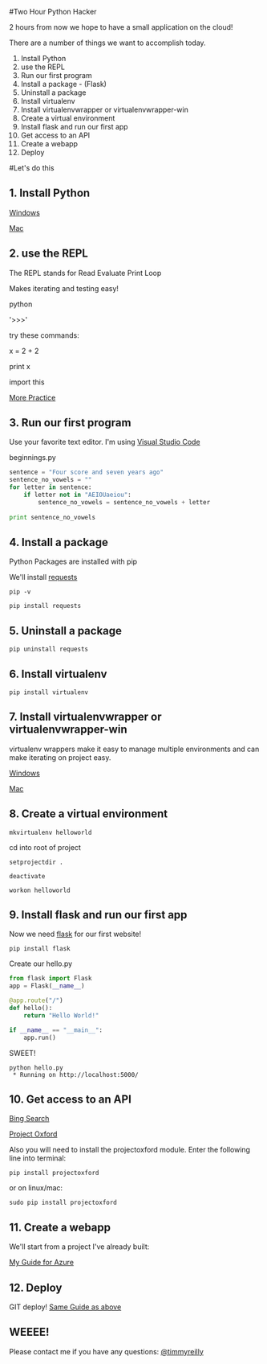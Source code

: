 #Two Hour Python Hacker

2 hours from now we hope to have a small application on the cloud!

There are a number of things we want to accomplish today. 

1. Install Python
2. use the REPL
3. Run our first program
4. Install a package - (Flask)
5. Uninstall a package
6. Install virtualenv
7. Install virtualenvwrapper or virtualenvwrapper-win
8. Create a virtual environment
9. Install flask and run our first app
10. Get access to an API
11. Create a webapp
12. Deploy

#Let's do this


## 1. Install Python

[Windows](http://timmyreilly.azurewebsites.net/python-flask-windows-development-environment-setup/)

[Mac](http://docs.python-guide.org/en/latest/starting/install/osx/)

## 2. use the REPL

The REPL stands for Read Evaluate Print Loop

Makes iterating and testing easy! 

python

'>>>'

try these commands:

x = 2 + 2

print x 

import this

[More Practice](http://timmyreilly.azurewebsites.net/python-introduction/)

## 3. Run our first program

Use your favorite text editor. I'm using [Visual Studio Code](https://code.visualstudio.com/)

beginnings.py

```python 
sentence = "Four score and seven years ago"
sentence_no_vowels = ""
for letter in sentence: 
    if letter not in "AEIOUaeiou":
        sentence_no_vowels = sentence_no_vowels + letter
         
print sentence_no_vowels
```

## 4. Install a package
	
Python Packages are installed with pip

We'll install [requests](http://docs.python-requests.org/en/latest/)

```
pip -v

pip install requests
```

## 5. Uninstall a package

```
pip uninstall requests

```

## 6. Install virtualenv

```
pip install virtualenv
```

## 7. Install virtualenvwrapper or virtualenvwrapper-win

virtualenv wrappers make it easy to manage multiple environments and can make iterating on project easy. 

[Windows](http://timmyreilly.azurewebsites.net/python-flask-windows-development-environment-setup/)

[Mac](http://docs.python-guide.org/en/latest/dev/virtualenvs/)

## 8. Create a virtual environment

```
mkvirtualenv helloworld
```

cd into root of project

```
setprojectdir .

deactivate

workon helloworld
```


## 9. Install flask and run our first app

Now we need [flask](http://flask.pocoo.org/) for our first website!

```
pip install flask
```

Create our hello.py

```python
from flask import Flask
app = Flask(__name__)

@app.route("/")
def hello():
    return "Hello World!"

if __name__ == "__main__":
    app.run()
```

SWEET!

```
python hello.py
 * Running on http://localhost:5000/
```

## 10. Get access to an API

[Bing Search](https://datamarket.azure.com/account)

[Project Oxford](https://www.projectoxford.ai/)

Also you will need to install the projectoxford module.  Enter the following line into terminal:

```
pip install projectoxford
```

or on linux/mac:

```
sudo pip install projectoxford
```

## 11. Create a webapp

We'll start from a project I've already built: 

[My Guide for Azure](http://timmyreilly.azurewebsites.net/starter-site-for-flask-on-azure-web-apps/)

## 12. Deploy

GIT deploy!
[Same Guide as above](http://timmyreilly.azurewebsites.net/starter-site-for-flask-on-azure-web-apps/)


## WEEEE!


Please contact me if you have any questions: 
[@timmyreilly](http://twitter.com/timmyreilly)